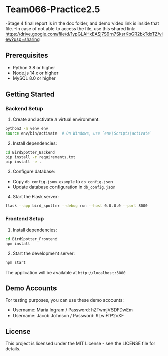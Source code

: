# Team066-Practice2.5

-Stage 4 final report is in the doc folder, and demo video link is inside that file.
-In case of not able to access the file, use this shared link: https://drive.google.com/file/d/1ypGLAHxEASj7S9m7SksrKbGR2bkTdxTZ/view?usp=sharing

## Prerequisites

- Python 3.8 or higher
- Node.js 14.x or higher
- MySQL 8.0 or higher

## Getting Started

### Backend Setup

1. Create and activate a virtual environment:

```bash
python3 -m venv env
source env/bin/activate  # On Windows, use `env\Scripts\activate`
```

2. Install dependencies:

```bash
cd BirdSpotter_Backend
pip install -r requirements.txt
pip install -e .
```

3. Configure database:

- Copy `db_config.json.example` to `db_config.json`
- Update database configuration in `db_config.json`

4. Start the Flask server:

```bash
flask --app bird_spotter --debug run --host 0.0.0.0 --port 8000
```

### Frontend Setup

1. Install dependencies:

```bash
cd BirdSpotter_Frontend
npm install
```

2. Start the development server:

```bash
npm start
```

The application will be available at `http://localhost:3000`

## Demo Accounts

For testing purposes, you can use these demo accounts:

- Username: Maria Ingram / Password: hZTwmjV6DFDwEm
- Username: Jacob Johnson / Password: 9LwiFfP2oXF

## License

This project is licensed under the MIT License - see the LICENSE file for details.

